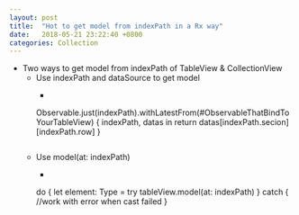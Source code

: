 ```yaml
---
layout: post
title:  "Hot to get model from indexPath in a Rx way"
date:   2018-05-21 23:22:40 +0800
categories: Collection
---
```

* Two ways to get model from indexPath of TableView & CollectionView
  * Use indexPath and dataSource to get model
    * ```
    Observable.just(indexPath).withLatestFrom(#ObservableThatBindToYourTableView) { indexPath, datas in
      return datas[indexPath.secion][indexPath.row]
    }
    ```
  * Use model<T>(at: indexPath)
    * ```
    do {
      let element: Type = try tableView.model(at: indexPath)
    } catch {
      //work with error when cast failed
    }
    ```
